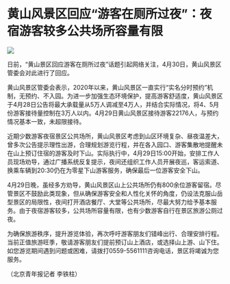 # 黄山风景区回应“游客在厕所过夜”：夜宿游客较多公共场所容量有限

![](https://inews.gtimg.com/om_bt/Ohxcbo4q_3FkPOucOOrqRNCVwU7UBhCsGtoLFGtQNbsNYAA/1000)

日前，“黄山景区回应游客在厕所过夜”话题引起网络关注，4月30日，黄山风景区管委会对此进行了回应。

黄山风景区管委会表示，2020年以来，黄山风景区一直实行“实名分时预约”机制，无预约、不入园。为进一步加强生态环境保护，提高游客舒适度，黄山风景区于4月28日公告将最大承载量从5万人调减至4万人，并结合实际情况，将4、5月份游客接待量控制在3万人以内。4月29日黄山风景区接待游客22176人，与预约情况基本一致，未超限接待。

近期少数游客夜宿景区公共场所，黄山风景区考虑到山区环境复杂、昼夜温差大，曾多次公告提示理性出游，合理规划游览行程，并在各入园口、游客集散地提醒未在山上预订住宿的游客及时下山。实际执行中，4月29日15:00开始，安排工作人员现场劝导，通过广播系统反复提示，夜间还组织工作人员开展夜巡，客运索道、换乘车辆到20:30仍在为零星下山游客服务，确保最后一位游客安全下山。

4月29日晚，虽经多方劝导，黄山风景区山上公共场所仍有800余位游客留宿。尽管景区不鼓励此类现象，但从确保游客安全和人性化关怀的角度，仍设法克服山岳型景区的局限性，夜间打开酒店餐厅、大堂等公共场所，尽最大努力给予基本服务。由于夜宿游客较多，公共场所容量有限，也有少数游客自行在景区旅游公厕过夜。

为确保旅游秩序，提升游览体验，再次呼吁游客朋友们错峰出行、合理安排行程。当前正值旅游旺季，敬请游客朋友们提前预订山上酒店，或选择山上游、山下住。如您游览期间遇到问题或困难，请拨打0559-5561111咨询电话，景区将竭诚为您服务。

（北京青年报记者 李铁柱）

